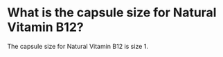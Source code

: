 # What is the capsule size for Natural Vitamin B12?

The capsule size for Natural Vitamin B12 is size 1.